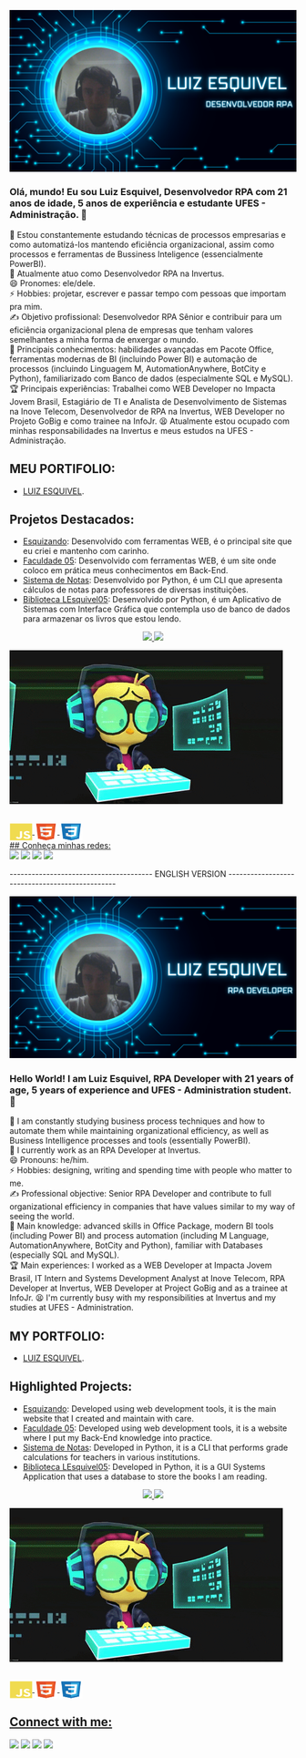 ![Banner](luiz.png)

### Olá, mundo! Eu sou Luiz Esquivel, Desenvolvedor RPA com 21 anos de idade, 5 anos de experiência e estudante UFES - Administração.  👋
🌱 Estou constantemente estudando técnicas de processos empresarias e como automatizá-los mantendo eficiência organizacional, assim como processos e ferramentas de Bussiness Inteligence (essencialmente PowerBI). <br>
👯 Atualmente atuo como Desenvolvedor RPA na Invertus. <br> 
😄 Pronomes: ele/dele. <br>
⚡ Hobbies: projetar, escrever e passar tempo com pessoas que importam pra mim. <br>
✍ Objetivo profissional: Desenvolvedor RPA Sênior e contribuir para um eficiência organizacional plena de empresas que tenham valores semelhantes a minha forma de enxergar o mundo. <br>
🎍 Principais conhecimentos: habilidades avançadas em Pacote Office, ferramentas modernas de BI (incluindo Power BI) e automação de processos (incluindo Linguagem M, AutomationAnywhere, BotCity e Python), familiarizado com Banco de dados (especialmente SQL e MySQL). <br>
🏆 Principais experiências: Trabalhei como WEB Developer no Impacta Jovem Brasil, Estagiário de TI e Analista de Desenvolvimento de Sistemas na Inove Telecom, Desenvolvedor de RPA na Invertus, WEB Developer no Projeto GoBig e como trainee na InfoJr.
😫 Atualmente estou ocupado com minhas responsabilidades na Invertus e meus estudos na UFES - Administração.

## MEU PORTIFOLIO:
- [LUIZ ESQUIVEL](https://luizesquivel05.github.io/portfolioLUIZESQUIVEL/).

## Projetos Destacados:
- [Esquizando](https://github.com/luizesquivel05/esquizando.git): Desenvolvido com ferramentas WEB, é o principal site que eu criei e mantenho com carinho.
- [Faculdade 05](https://github.com/luizesquivel05/faculdade05): Desenvolvido com ferramentas WEB, é um site onde coloco em prática meus conhecimentos em Back-End.
- [Sistema de Notas](https://github.com/luizesquivel05/sistemadenotas): Desenvolvido por Python, é um CLI que apresenta cálculos de notas para professores de diversas instituições.
- [Biblioteca LEsquivel05](https://github.com/luizesquivel05/bibliotecaLEsquivel05): Desenvolvido por Python, é um Aplicativo de Sistemas com Interface Gráfica que contempla uso de banco de dados para armazenar os livros que estou lendo.

<div align="center">
  <a href="https://github.com/luizesquivel05/luizesquivel05/">
  <img height="180em" src="https://github-readme-stats.vercel.app/api?username=luizesquivel05&show_icons=true&theme=dark&include_all_commits=true&count_private=true"/>
  <img height="180em" src="https://github-readme-stats.vercel.app/api/top-langs/?username=luizesquivel05&layout=compact&langs_count=7&theme=dark"/>
</div>

![Gif](gifanimado.gif)

<div style="display: inline_block"><br>
  <img align="center" alt="Luiz-Js" height="30" width="40" src="https://raw.githubusercontent.com/devicons/devicon/master/icons/javascript/javascript-plain.svg">
  <img align="center" alt="Luiz-HTML" height="30" width="40" src="https://raw.githubusercontent.com/devicons/devicon/master/icons/html5/html5-original.svg">
  <img align="center" alt="Luiz-CSS" height="30" width="40" src="https://raw.githubusercontent.com/devicons/devicon/master/icons/css3/css3-original.svg">
</div>
    ## Conheça minhas redes:
<div> 
  <a href="https://instagram.com/luizesquivel.py" target="_blank"><img src="https://img.shields.io/badge/-Instagram-%23E4405F?style=for-the-badge&logo=instagram&logoColor=white" target="_blank"></a>
 	<a href="https://www.twitch.tv/caimasvoltei" target="_blank"><img src="https://img.shields.io/badge/Twitch-9146FF?style=for-the-badge&logo=twitch&logoColor=white" target="_blank"></a>
  <a href = "mailto:luizesquivel.pontes@gmail.com"><img src="https://img.shields.io/badge/-Gmail-%23333?style=for-the-badge&logo=gmail&logoColor=white" target="_blank"></a>
  <a href="https://www.linkedin.com/in/luizesquivel/" target="_blank"><img src="https://img.shields.io/badge/-LinkedIn-%230077B5?style=for-the-badge&logo=linkedin&logoColor=white" target="_blank"></a> 
</div>

---------------------------------------  ENGLISH VERSION -----------------------------------------------

![Banner](bannerEN.png)

### Hello World! I am Luiz Esquivel, RPA Developer with 21 years of age, 5 years of experience and UFES - Administration student. 👋
🌱 I am constantly studying business process techniques and how to automate them while maintaining organizational efficiency, as well as Business Intelligence processes and tools (essentially PowerBI). <br>
👯 I currently work as an RPA Developer at Invertus. <br>
😄 Pronouns: he/him. <br>
⚡ Hobbies: designing, writing and spending time with people who matter to me. <br>
✍ Professional objective: Senior RPA Developer and contribute to full organizational efficiency in companies that have values ​​similar to my way of seeing the world. <br>
🎍 Main knowledge: advanced skills in Office Package, modern BI tools (including Power BI) and process automation (including M Language, AutomationAnywhere, BotCity and Python), familiar with Databases (especially SQL and MySQL). <br>
🏆 Main experiences: I worked as a WEB Developer at Impacta Jovem Brasil, IT Intern and Systems Development Analyst at Inove Telecom, RPA Developer at Invertus, WEB Developer at Project GoBig and as a trainee at InfoJr.
😫 I'm currently busy with my responsibilities at Invertus and my studies at UFES - Administration.


## MY PORTFOLIO:
- [LUIZ ESQUIVEL](https://luizesquivel05.github.io/portfolioLUIZESQUIVEL/).

## Highlighted Projects:
- [Esquizando](https://github.com/luizesquivel05/esquizando.git): Developed using web development tools, it is the main website that I created and maintain with care.
- [Faculdade 05](https://github.com/luizesquivel05/faculdade05): Developed using web development tools, it is a website where I put my Back-End knowledge into practice.
- [Sistema de Notas](https://github.com/luizesquivel05/sistemadenotas): Developed in Python, it is a CLI that performs grade calculations for teachers in various institutions.
- [Biblioteca LEsquivel05](https://github.com/luizesquivel05/bibliotecaLEsquivel05): Developed in Python, it is a GUI Systems Application that uses a database to store the books I am reading.

<div align="center">
  <a href="https://github.com/luizesquivel05/luizesquivel05/">
  <img height="180em" src="https://github-readme-stats.vercel.app/api?username=luizesquivel05&show_icons=true&theme=dark&include_all_commits=true&count_private=true"/>
  <img height="180em" src="https://github-readme-stats.vercel.app/api/top-langs/?username=luizesquivel05&layout=compact&langs_count=7&theme=dark"/>
</div>

![Gif](gifanimado.gif)

<div style="display: inline_block"><br>
  <img align="center" alt="Luiz-Js" height="30" width="40" src="https://raw.githubusercontent.com/devicons/devicon/master/icons/javascript/javascript-plain.svg">
  <img align="center" alt="Luiz-HTML" height="30" width="40" src="https://raw.githubusercontent.com/devicons/devicon/master/icons/html5/html5-original.svg">
  <img align="center" alt="Luiz-CSS" height="30" width="40" src="https://raw.githubusercontent.com/devicons/devicon/master/icons/css3/css3-original.svg">
</div>

## Connect with me:
  <a href="https://instagram.com/luizesquivel.py" target="_blank"><img src="https://img.shields.io/badge/-Instagram-%23E4405F?style=for-the-badge&logo=instagram&logoColor=white" target="_blank"></a>
 	<a href="https://www.twitch.tv/caimasvoltei" target="_blank"><img src="https://img.shields.io/badge/Twitch-9146FF?style=for-the-badge&logo=twitch&logoColor=white" target="_blank"></a>
  <a href = "mailto:luizesquivel.pontes@gmail.com"><img src="https://img.shields.io/badge/-Gmail-%23333?style=for-the-badge&logo=gmail&logoColor=white" target="_blank"></a>
  <a href="https://www.linkedin.com/in/luizesquivel/" target="_blank"><img src="https://img.shields.io/badge/-LinkedIn-%230077B5?style=for-the-badge&logo=linkedin&logoColor=white" target="_blank"></a> 
